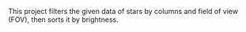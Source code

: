 This project filters the given data of stars by columns and field of view (FOV), then sorts it by brightness.